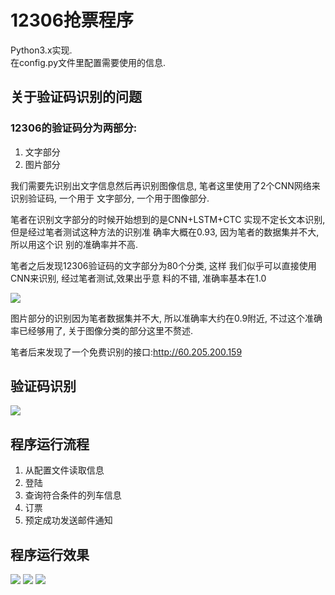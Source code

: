 # 12306抢票程序
Python3.x实现.<br>
在config.py文件里配置需要使用的信息.

## 关于验证码识别的问题
### 12306的验证码分为两部分:
1. 文字部分
2. 图片部分

我们需要先识别出文字信息然后再识别图像信息, 
笔者这里使用了2个CNN网络来识别验证码, 一个用于
文字部分, 一个用于图像部分.
  
笔者在识别文字部分的时候开始想到的是CNN+LSTM+CTC
实现不定长文本识别, 但是经过笔者测试这种方法的识别准
确率大概在0.93, 因为笔者的数据集并不大, 所以用这个识
别的准确率并不高.
    
笔者之后发现12306验证码的文字部分为80个分类, 这样
我们似乎可以直接使用CNN来识别, 经过笔者测试,效果出乎意
料的不错, 准确率基本在1.0
    
<img src="https://github.com/wudinaonao/12306_grab_ticket/blob/master/use/captcha_text.png">

图片部分的识别因为笔者数据集并不大, 所以准确率大约在0.9附近, 不过这个准确率已经够用了, 关于图像分类的部分这里不赘述.

笔者后来发现了一个免费识别的接口:http://60.205.200.159


## 验证码识别
<img src="https://github.com/wudinaonao/12306_grab_ticket/blob/master/use/mark_captcha.png?raw=true">

## 程序运行流程
1. 从配置文件读取信息
2. 登陆
3. 查询符合条件的列车信息
4. 订票
5. 预定成功发送邮件通知

## 程序运行效果

<img src="https://github.com/wudinaonao/12306_grab_ticket/blob/master/use/run.png?raw=true">
<img src="https://github.com/wudinaonao/12306_grab_ticket/blob/master/use/result.png?raw=true">
<img src="https://github.com/wudinaonao/12306_grab_ticket/blob/master/use/email.png?raw=true">
